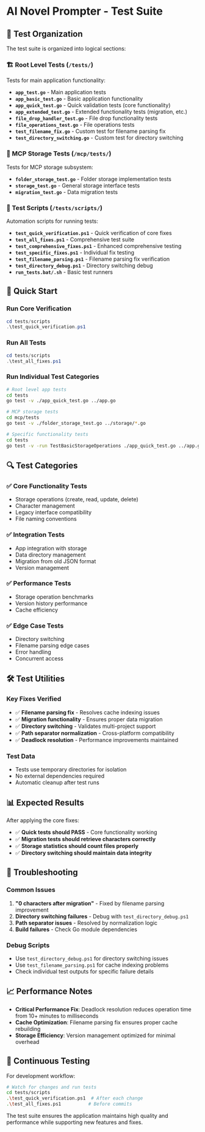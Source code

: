 # AI Novel Prompter - Test Suite

## 📁 Test Organization

The test suite is organized into logical sections:

### 🏗️ Root Level Tests (`/tests/`)
Tests for main application functionality:
- **`app_test.go`** - Main application tests
- **`app_basic_test.go`** - Basic application functionality  
- **`app_quick_test.go`** - Quick validation tests (core functionality)
- **`app_extended_test.go`** - Extended functionality tests (migration, etc.)
- **`file_drop_handler_test.go`** - File drop functionality tests
- **`file_operations_test.go`** - File operations tests
- **`test_filename_fix.go`** - Custom test for filename parsing fix
- **`test_directory_switching.go`** - Custom test for directory switching

### 🔧 MCP Storage Tests (`/mcp/tests/`)
Tests for MCP storage subsystem:
- **`folder_storage_test.go`** - Folder storage implementation tests
- **`storage_test.go`** - General storage interface tests  
- **`migration_test.go`** - Data migration tests

### 📜 Test Scripts (`/tests/scripts/`)
Automation scripts for running tests:
- **`test_quick_verification.ps1`** - Quick verification of core fixes
- **`test_all_fixes.ps1`** - Comprehensive test suite
- **`test_comprehensive_fixes.ps1`** - Enhanced comprehensive testing
- **`test_specific_fixes.ps1`** - Individual fix testing
- **`test_filename_parsing.ps1`** - Filename parsing fix verification
- **`test_directory_debug.ps1`** - Directory switching debug
- **`run_tests.bat/.sh`** - Basic test runners

## 🚀 Quick Start

### Run Core Verification
```powershell
cd tests/scripts
.\test_quick_verification.ps1
```

### Run All Tests  
```powershell
cd tests/scripts
.\test_all_fixes.ps1
```

### Run Individual Test Categories
```bash
# Root level app tests
cd tests
go test -v ./app_quick_test.go ../app.go

# MCP storage tests  
cd mcp/tests
go test -v ./folder_storage_test.go ../storage/*.go

# Specific functionality tests
cd tests
go test -v -run TestBasicStorageOperations ./app_quick_test.go ../app.go
```

## 🔍 Test Categories

### ✅ **Core Functionality Tests** 
- Storage operations (create, read, update, delete)
- Character management 
- Legacy interface compatibility
- File naming conventions

### ✅ **Integration Tests**
- App integration with storage
- Data directory management
- Migration from old JSON format
- Version management

### ✅ **Performance Tests**
- Storage operation benchmarks
- Version history performance
- Cache efficiency

### ✅ **Edge Case Tests**
- Directory switching
- Filename parsing edge cases
- Error handling
- Concurrent access

## 🛠️ Test Utilities

### Key Fixes Verified
- ✅ **Filename parsing fix** - Resolves cache indexing issues
- ✅ **Migration functionality** - Ensures proper data migration  
- ✅ **Directory switching** - Validates multi-project support
- ✅ **Path separator normalization** - Cross-platform compatibility
- ✅ **Deadlock resolution** - Performance improvements maintained

### Test Data
- Tests use temporary directories for isolation
- No external dependencies required
- Automatic cleanup after test runs

## 📊 Expected Results

After applying the core fixes:
- ✅ **Quick tests should PASS** - Core functionality working
- ✅ **Migration tests should retrieve characters correctly** 
- ✅ **Storage statistics should count files properly**
- ✅ **Directory switching should maintain data integrity**

## 🔧 Troubleshooting

### Common Issues
1. **"0 characters after migration"** - Fixed by filename parsing improvement
2. **Directory switching failures** - Debug with `test_directory_debug.ps1`
3. **Path separator issues** - Resolved by normalization logic
4. **Build failures** - Check Go module dependencies

### Debug Scripts
- Use `test_directory_debug.ps1` for directory switching issues
- Use `test_filename_parsing.ps1` for cache indexing problems
- Check individual test outputs for specific failure details

## 📈 Performance Notes

- **Critical Performance Fix**: Deadlock resolution reduces operation time from 10+ minutes to milliseconds
- **Cache Optimization**: Filename parsing fix ensures proper cache rebuilding
- **Storage Efficiency**: Version management optimized for minimal overhead

## 🔄 Continuous Testing

For development workflow:
```bash
# Watch for changes and run tests
cd tests/scripts
.\test_quick_verification.ps1  # After each change
.\test_all_fixes.ps1          # Before commits
```

The test suite ensures the application maintains high quality and performance while supporting new features and fixes.
